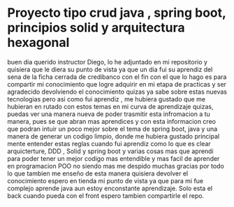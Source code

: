    # Proyecto tipo crud java , spring boot, principios solid y arquitectura hexagonal 
   
   buen dia querido instructor Diego, lo he adjuntado en mi repositorio y quisiera que le diera su punto de vista ya que un dia fui su aprendiz del sena de la ficha cerrada de credibanco 
   con el fin con el que lo hago es para compartir mi conocimiento que logre adquirir en mi etapa de practicas y ser agradecido devolviendo el conocimiento quizas ya sabe sobre estas nuevas tecnologias 
   pero asi como fui aprendiz , me hubiera gustado que me hubieran en rutado con estos temas en mi curva de aprendizaje quizas, puedas ver una manera nueva de poder trasmitir esta infromacion a tu manera,
   pues se que abran mas aprendices y con esta informacion creo que podran intuir un poco mejor sobre el tema de spring boot, java y una manera de generar un codigo limpio, donde me hubiera gustado
   principal mente entender estas reglas cuando fui aprendiz como lo que es clear arquicterture, DDD , Solid y spring boot y varias cosas mas que aprendi para poder tener un mejor codigo mas entendible y mas facil de aprender en programacion POO
   no siendo mas me despido muchas gracias por todo lo que tambien me enseño de esta manera quisiera devolver el conocimiento espero en tienda mi punto de vista ya que para mi fue complejo aprende java aun estoy enconstante aprendizaje. Solo esta el back
   cuando pueda con el front espero tambien compartirle el repo.
   
